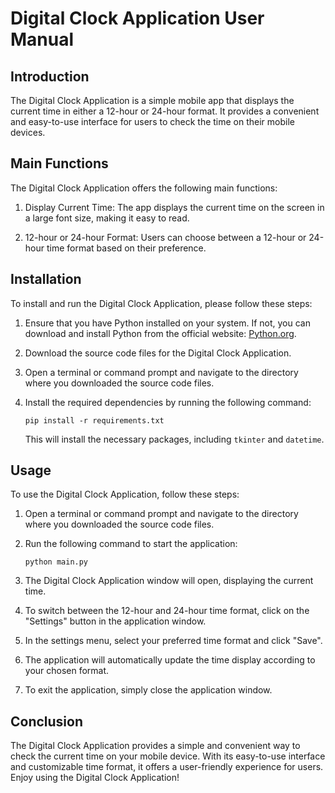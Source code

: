 # Digital Clock Application User Manual

## Introduction
The Digital Clock Application is a simple mobile app that displays the current time in either a 12-hour or 24-hour format. It provides a convenient and easy-to-use interface for users to check the time on their mobile devices.

## Main Functions
The Digital Clock Application offers the following main functions:

1. Display Current Time: The app displays the current time on the screen in a large font size, making it easy to read.

2. 12-hour or 24-hour Format: Users can choose between a 12-hour or 24-hour time format based on their preference.

## Installation

To install and run the Digital Clock Application, please follow these steps:

1. Ensure that you have Python installed on your system. If not, you can download and install Python from the official website: [Python.org](https://www.python.org/).

2. Download the source code files for the Digital Clock Application.

3. Open a terminal or command prompt and navigate to the directory where you downloaded the source code files.

4. Install the required dependencies by running the following command:

   ```
   pip install -r requirements.txt
   ```

   This will install the necessary packages, including `tkinter` and `datetime`.

## Usage

To use the Digital Clock Application, follow these steps:

1. Open a terminal or command prompt and navigate to the directory where you downloaded the source code files.

2. Run the following command to start the application:

   ```
   python main.py
   ```

3. The Digital Clock Application window will open, displaying the current time.

4. To switch between the 12-hour and 24-hour time format, click on the "Settings" button in the application window.

5. In the settings menu, select your preferred time format and click "Save".

6. The application will automatically update the time display according to your chosen format.

7. To exit the application, simply close the application window.

## Conclusion

The Digital Clock Application provides a simple and convenient way to check the current time on your mobile device. With its easy-to-use interface and customizable time format, it offers a user-friendly experience for users. Enjoy using the Digital Clock Application!